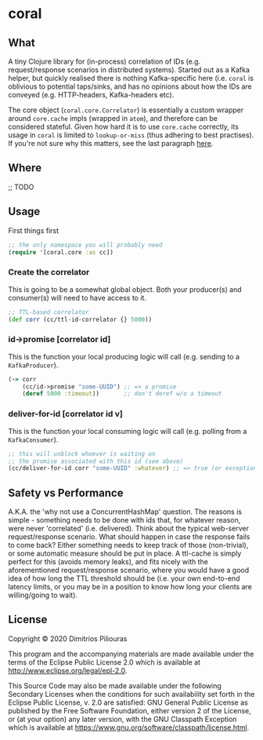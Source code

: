 # coral

## What
A tiny Clojure library for (in-process) correlation of IDs 
(e.g. request/response scenarios in distributed systems).
Started out as a Kafka helper, but quickly realised there is nothing 
Kafka-specific here (i.e. `coral` is oblivious to potential taps/sinks, 
and has no opinions about how the IDs are conveyed (e.g. HTTP-headers, Kafka-headers etc).  

The core object (`coral.core.Correlator`) is essentially a custom wrapper around 
`core.cache` impls (wrapped in `atom`), and therefore can be considered stateful.
Given how hard it is to use `core.cache` correctly, its usage in `coral` is limited to 
`lookup-or-miss` (thus adhering to best practises). If you're not sure why this matters,
see the last paragraph [here](https://github.com/clojure/core.cache#clojurecorecache). 

## Where
;; TODO

## Usage
First things first 
```clj
;; the only namespace you will probably need
(require '[coral.core :as cc]) 
```

### Create the correlator
This is going to be a somewhat global object. Both your producer(s) and 
consumer(s) will need to have access to it.
```clj
;; TTL-based correlator
(def corr (cc/ttl-id-correlator {} 5000))
```

### id->promise \[correlator id\]
This is the function your local producing logic will call 
(e.g. sending to a `KafkaProducer`). 
```clj
(-> corr
    (cc/id->promise "some-UUID") ;; => a promise 
    (deref 5000 :timeout))       ;; don't deref w/o a timeout
```

### deliver-for-id \[correlator id v\]
This is the function your local consuming logic will call 
(e.g. polling from a `KafkaConsumer`).
```clj
;; this will unblock whoever is waiting on 
;; the promise associated with this id (see above)
(cc/deliver-for-id corr "some-UUID" :whatever) ;; => true (or exception if the 5 seconds have passed)
```

## Safety vs Performance
A.K.A. the 'why not use a ConcurrentHashMap' question. The reasons is simple - 
something needs to be done with ids that, for whatever reason, were never 'correlated' 
(i.e. delivered). Think about the typical web-server request/response scenario. 
What should happen in case the response fails to come back? Either something needs to
keep track of those (non-trivial), or some automatic measure should be put in place.
A ttl-cache is simply perfect for this (avoids memory leaks), and fits nicely with the
aforementioned request/response scenario, where you would have a good idea of how long the 
TTL threshold should be (i.e. your own end-to-end latency limits, or you may be in a
 position to know how long your clients are willing/going to wait).

## License

Copyright © 2020 Dimitrios Piliouras

This program and the accompanying materials are made available under the
terms of the Eclipse Public License 2.0 which is available at
http://www.eclipse.org/legal/epl-2.0.

This Source Code may also be made available under the following Secondary
Licenses when the conditions for such availability set forth in the Eclipse
Public License, v. 2.0 are satisfied: GNU General Public License as published by
the Free Software Foundation, either version 2 of the License, or (at your
option) any later version, with the GNU Classpath Exception which is available
at https://www.gnu.org/software/classpath/license.html.
